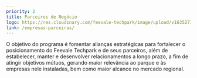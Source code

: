 ```yaml
---
priority: 2
title: Parceiros de Negócio
logo: https://res.cloudinary.com/feevale-techpark/image/upload/v1635271451/logo-parceiros-de-negocios.png
link: /empresas-parceiras/
---
```

O objetivo do programa é fomentar alianças estratégicas para fortalecer o posicionamento do Feevale Techpark e de seus parceiros, além de estabelecer, manter e desenvolver relacionamentos a longo prazo, a fim de atingir objetivos mútuos, gerando maior relevância ao parque e às empresas nele instaladas, bem como maior alcance no mercado regional.
